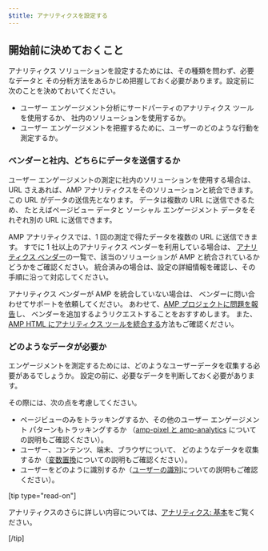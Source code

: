 ```yaml
---
$title: アナリティクスを設定する
---
```


## 開始前に決めておくこと

アナリティクス ソリューションを設定するためには、その種類を問わず、必要なデータと
その分析方法をあらかじめ把握しておく必要があります。設定前に次のことを決めておいてください。

- ユーザー エンゲージメント分析にサードパーティのアナリティクス ツールを使用するか、
  社内のソリューションを使用するか。
- ユーザー エンゲージメントを把握するために、ユーザーのどのような行動を測定するか。

### ベンダーと社内、どちらにデータを送信するか

ユーザー エンゲージメントの測定に社内のソリューションを使用する場合は、
URL さえあれば、AMP アナリティクスをそのソリューションと統合できます。
この URL がデータの送信先となります。
データは複数の URL に送信できるため、
たとえばページビュー データと
ソーシャル エンゲージメント データをそれぞれ別の URL に送信できます。

AMP アナリティクスでは、1 回の測定で得たデータを複数の URL に送信できます。
すでに 1 社以上のアナリティクス ベンダーを利用している場合は、
[アナリティクス ベンダー](analytics-vendors.md)の一覧で、該当のソリューションが AMP と統合されているかどうかをご確認ください。
統合済みの場合は、設定の詳細情報を確認し、その手順に沿って対応してください。

アナリティクス ベンダーが AMP を統合していない場合は、
ベンダーに問い合わせてサポートを依頼してください。
あわせて、[AMP プロジェクトに問題を報告](https://github.com/ampproject/amphtml/issues/new)し、
ベンダーを追加するようリクエストすることをおすすめします。
また、
[AMP HTML にアナリティクス ツールを統合する](https://github.com/ampproject/amphtml/blob/master/extensions/amp-analytics/integrating-analytics.md)方法もご確認ください。

### どのようなデータが必要か

エンゲージメントを測定するためには、どのようなユーザーデータを収集する必要があるでしょうか。
設定の前に、必要なデータを判断しておく必要があります。

その際には、次の点を考慮してください。

- ページビューのみをトラッキングするか、その他のユーザー エンゲージメント パターンもトラッキングするか
  （[amp-pixel と amp-analytics](../../../../documentation/components/reference/amp-pixel.md#use-amp-pixel-or-amp-analytics) についての説明もご確認ください）。
- ユーザー、コンテンツ、端末、ブラウザについて、
  どのようなデータを収集するか（[変数置換](analytics_basics.md#variable-substitution)についての説明もご確認ください）。
- ユーザーをどのように識別するか（[ユーザーの識別](analytics_basics.md#user-identification)についての説明もご確認ください）。

[tip type="read-on"]

アナリティクスのさらに詳しい内容については、[アナリティクス: 基本](analytics_basics.md)をご覧ください。

[/tip]
